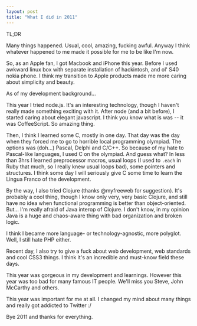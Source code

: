 ```yaml
---
layout: post
title: "What I did in 2011"
---
```


TL;DR

Many things happened. Usual, cool, amazing, fucking awful. Anyway I think whatever happened to me made it possible for me to be like I'm now.

So, as an Apple fan, I got Macbook and iPhone this year. Before I used awkward linux box with separate installation of hackintosh, and ol' S40 nokia phone. I think my transition to Apple products made me more caring about simplicity and beauty.

As of my development background… 

This year I tried node.js. It's an interesting technology, though I haven't really made something exciting with it. After node (and a bit before), I started caring about elegant javascript. I think you know what is was -- it was CoffeeScript. So amazing thing.

Then, I think I learned some C, mostly in one day. That day was the day when they forced me to go to horrible local programming olympiad. The options was (doh…) Pascal, Delphi and C/C++. So because of my hate to Pascal-like languages, I used C on the olympiad. And guess what? In less than 3hrs I learned preprocessor macros, usual loops (I used to `.each` in Ruby that much, so I really knew usual loops bad), some pointers and structures. I think some day I will seriously give C some time to learn the Lingua Franco of the development.

By the way, I also tried Clojure (thanks @myfreeweb for suggestion). It's probably a cool thing, though I know only very, very basic Clojure, and still have no idea when functional programming is better than object-oriented. But… I'm really afraid of Java interop of Clojure. I don't know, in my opinion Java is a huge and chaos-aware thing with bad organization and broken logic.

I think I became more language- or technology-agnostic, more polyglot. Well, I still hate PHP either.

Recent day, I also try to give a fuck about web development, web standards and cool CSS3 things. I think it's an incredible and must-know field these days.

This year was gorgeous in my development and learnings. However this year was too bad for many famous IT people. We'll miss you Steve, John McCarthy and others.

This year was important for me at all. I changed my mind about many things and really got addicted to Twitter :/

Bye 2011 and thanks for everything.